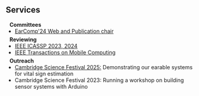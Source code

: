## Services

<h4 style="margin:0 10px 0;">Committees</h4>

<ul style="margin:0 0 5px;">
  <li><a href="http://esense.io/earcomp2024/"><autocolor>EarComp'24 Web and Publication chair</autocolor></a></li>
</ul>

<h4 style="margin:0 10px 0;">Reviewing</h4>

<ul style="margin:0 0 5px;">
  <li><a href="https://2025.ieeeicassp.org"><autocolor>IEEE ICASSP 2023, 2024</autocolor></a></li>
  <li><a href="https://www.computer.org/csdl/journal/tm"><autocolor>IEEE Transactions on Mobile Computing</autocolor></a></li>
</ul>

<h4 style="margin:0 10px 0;">Outreach</h4>

<ul style="margin:0 0 5px;">
  <li><a href="https://www.festival.cam.ac.uk"><autocolor>Cambridge Science Festival 2025:</autocolor></a> Demonstrating our earable systems for vital sign estimation</li>
  <li>Cambridge Science Festival 2023: Running a workshop on building sensor systems with Arduino</li>
  
</ul>